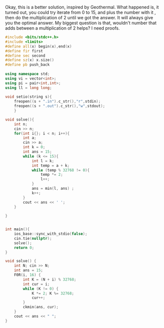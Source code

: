 Okay, this is a better solution, inspired by Geothermal. What happened is, it turned out, you could try iterate from 0 to 15, and plus the number with it , then do the multiplication of 2 until we got the answer. It will always give you the optimal answer. My biggest question is that, wouldn't number that adds between a multiplication of 2 helps? I need proofs.
```cpp
#include <bits/stdc++.h>
#include <limits>
#define all(x) begin(x),end(x)
#define fir first
#define sec second
#define sz(x) x.size()
#define pb push_back
 
using namespace std;
using vi = vector<int>;
using pi = pair<int,int>;
using ll = long long;
 
void setio(string s){
	freopen((s + ".in").c_str(),"r",stdin);
	freopen((s + ".out").c_str(),"w",stdout);
	}

void solve(){ 
    int n;
    cin >> n;
    for(int i{}; i < n; i++){
        int a;
        cin >> a;
        int k = 0;
        int ans = 15;
        while (k <= 15){
            int l = k;
            int temp = a + k;
            while (temp % 32768 != 0){
                temp *= 2;
                l++;
            }
            ans = min(l, ans) ;
            k++;
        }
        cout << ans << ' ';
    }
    
}


int main(){
	ios_base::sync_with_stdio(false);
	cin.tie(nullptr);
	solve();
	return 0;
}
```

```cpp
void solve() {
    int N; cin >> N;
    int ans = 15; 
    F0R(i, 16) {
        int K = (N + i) % 32768;
        int cur = i;
        while (K != 0) {
            K *= 2; K %= 32768;
            cur++;
        }
        ckmin(ans, cur);
    }
    cout << ans << " ";
}
```